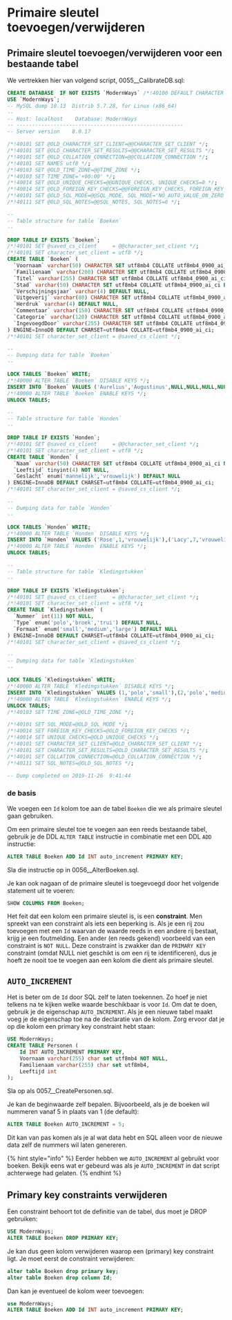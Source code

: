 # Primaire sleutel toevoegen/verwijderen

## Primaire sleutel toevoegen/verwijderen voor een bestaande tabel

We vertrekken hier van volgend script, 0055\_\_CalibrateDB.sql:

```sql
CREATE DATABASE  IF NOT EXISTS `ModernWays` /*!40100 DEFAULT CHARACTER SET utf8mb4 COLLATE utf8mb4_0900_ai_ci */ /*!80016 DEFAULT ENCRYPTION='N' */;
USE `ModernWays`;
-- MySQL dump 10.13  Distrib 5.7.28, for Linux (x86_64)
--
-- Host: localhost    Database: ModernWays
-- ------------------------------------------------------
-- Server version    8.0.17

/*!40101 SET @OLD_CHARACTER_SET_CLIENT=@@CHARACTER_SET_CLIENT */;
/*!40101 SET @OLD_CHARACTER_SET_RESULTS=@@CHARACTER_SET_RESULTS */;
/*!40101 SET @OLD_COLLATION_CONNECTION=@@COLLATION_CONNECTION */;
/*!40101 SET NAMES utf8 */;
/*!40103 SET @OLD_TIME_ZONE=@@TIME_ZONE */;
/*!40103 SET TIME_ZONE='+00:00' */;
/*!40014 SET @OLD_UNIQUE_CHECKS=@@UNIQUE_CHECKS, UNIQUE_CHECKS=0 */;
/*!40014 SET @OLD_FOREIGN_KEY_CHECKS=@@FOREIGN_KEY_CHECKS, FOREIGN_KEY_CHECKS=0 */;
/*!40101 SET @OLD_SQL_MODE=@@SQL_MODE, SQL_MODE='NO_AUTO_VALUE_ON_ZERO' */;
/*!40111 SET @OLD_SQL_NOTES=@@SQL_NOTES, SQL_NOTES=0 */;

--
-- Table structure for table `Boeken`
--

DROP TABLE IF EXISTS `Boeken`;
/*!40101 SET @saved_cs_client     = @@character_set_client */;
/*!40101 SET character_set_client = utf8 */;
CREATE TABLE `Boeken` (
  `Voornaam` varchar(50) CHARACTER SET utf8mb4 COLLATE utf8mb4_0900_ai_ci DEFAULT NULL,
  `Familienaam` varchar(200) CHARACTER SET utf8mb4 COLLATE utf8mb4_0900_ai_ci NOT NULL,
  `Titel` varchar(255) CHARACTER SET utf8mb4 COLLATE utf8mb4_0900_ai_ci DEFAULT NULL,
  `Stad` varchar(50) CHARACTER SET utf8mb4 COLLATE utf8mb4_0900_ai_ci DEFAULT NULL,
  `Verschijningsjaar` varchar(4) DEFAULT NULL,
  `Uitgeverij` varchar(80) CHARACTER SET utf8mb4 COLLATE utf8mb4_0900_ai_ci DEFAULT NULL,
  `Herdruk` varchar(4) DEFAULT NULL,
  `Commentaar` varchar(150) CHARACTER SET utf8mb4 COLLATE utf8mb4_0900_ai_ci DEFAULT NULL,
  `Categorie` varchar(120) CHARACTER SET utf8mb4 COLLATE utf8mb4_0900_ai_ci NOT NULL,
  `IngevoegdDoor` varchar(255) CHARACTER SET utf8mb4 COLLATE utf8mb4_0900_ai_ci DEFAULT NULL
) ENGINE=InnoDB DEFAULT CHARSET=utf8mb4 COLLATE=utf8mb4_0900_ai_ci;
/*!40101 SET character_set_client = @saved_cs_client */;

--
-- Dumping data for table `Boeken`
--

LOCK TABLES `Boeken` WRITE;
/*!40000 ALTER TABLE `Boeken` DISABLE KEYS */;
INSERT INTO `Boeken` VALUES ('Aurelius','Augustinus',NULL,NULL,NULL,NULL,NULL,NULL,'Metafysica',NULL),('Diderik','Batens','Logicaboek','','1999','','','','Metafysica',''),('Stephen','Hawking','The Nature of Space and Time',NULL,NULL,NULL,NULL,NULL,'Wiskunde',NULL),('Stephen','Hawking','Antwoorden op de grote vragen',NULL,NULL,NULL,NULL,NULL,'Filosofie',NULL),('William','Dunham','Journey through Genius: The Great Theorems of Mathematics',NULL,NULL,NULL,NULL,NULL,'Wiskunde',NULL),('William','Dunham','Euler: The Master of Us All',NULL,NULL,NULL,NULL,NULL,'Geschiedenis',NULL),('Evert Willem','Beth','Mathematical Thought',NULL,NULL,NULL,NULL,NULL,'Filosofie',NULL),('Jef','B','Het Boek',NULL,NULL,NULL,NULL,NULL,'Filosofie',NULL),('Mathijs','Degrote','Leren werken met SQL',NULL,NULL,NULL,NULL,NULL,'Informatica',NULL);
/*!40000 ALTER TABLE `Boeken` ENABLE KEYS */;
UNLOCK TABLES;

--
-- Table structure for table `Honden`
--

DROP TABLE IF EXISTS `Honden`;
/*!40101 SET @saved_cs_client     = @@character_set_client */;
/*!40101 SET character_set_client = utf8 */;
CREATE TABLE `Honden` (
  `Naam` varchar(50) CHARACTER SET utf8mb4 COLLATE utf8mb4_0900_ai_ci NOT NULL,
  `Leeftijd` tinyint(4) NOT NULL,
  `Geslacht` enum('mannelijk','vrouwelijk') DEFAULT NULL
) ENGINE=InnoDB DEFAULT CHARSET=utf8mb4 COLLATE=utf8mb4_0900_ai_ci;
/*!40101 SET character_set_client = @saved_cs_client */;

--
-- Dumping data for table `Honden`
--

LOCK TABLES `Honden` WRITE;
/*!40000 ALTER TABLE `Honden` DISABLE KEYS */;
INSERT INTO `Honden` VALUES ('Rose',1,'vrouwelijk'),('Lacy',7,'vrouwelijk'),('Phoebe',4,'vrouwelijk'),('Camilla',14,'vrouwelijk'),('Betsy',7,'vrouwelijk'),('Lena',8,'vrouwelijk'),('Ella',8,'vrouwelijk'),('Samantha',15,'vrouwelijk'),('Sophia',7,'vrouwelijk'),('Abby',4,'vrouwelijk'),('Lily',10,'vrouwelijk'),('Biscuit',11,'vrouwelijk'),('Nori',8,'vrouwelijk'),('Sam',5,'vrouwelijk'),('Mika',9,'vrouwelijk'),('Baby',10,'vrouwelijk'),('Blondie',14,'vrouwelijk'),('Leia',10,'vrouwelijk'),('Mackenzie',10,'vrouwelijk'),('Trixie',11,'vrouwelijk'),('Hannah',9,'vrouwelijk'),('Kallie',5,'vrouwelijk'),('Maya',14,'vrouwelijk'),('Inez',15,'vrouwelijk'),('Gemma',8,'vrouwelijk'),('Priscilla',9,'vrouwelijk'),('Zoe',8,'vrouwelijk'),('Camilla',1,'vrouwelijk'),('Fiona',9,'vrouwelijk'),('Marley',11,'vrouwelijk'),('Betsy',12,'vrouwelijk'),('Bailey',8,'vrouwelijk'),('Gia',5,'vrouwelijk'),('Peanut',4,'vrouwelijk'),('Fern',4,'vrouwelijk'),('Tootsie',13,'vrouwelijk'),('Summer',11,'vrouwelijk'),('Gidget',3,'vrouwelijk'),('Brandy',1,'vrouwelijk'),('Peaches',1,'vrouwelijk'),('Sophie',11,'vrouwelijk'),('Cookie',14,'vrouwelijk'),('Ivy',1,'vrouwelijk'),('Mackenzie',10,'vrouwelijk'),('Sammie',9,'vrouwelijk'),('Sandy',8,'vrouwelijk'),('Callie',12,'vrouwelijk'),('Samantha',10,'vrouwelijk'),('Lola',2,'vrouwelijk'),('Angel',14,'vrouwelijk'),('Edie',12,'vrouwelijk'),('Diamond',5,'vrouwelijk'),('Bonnie',1,'vrouwelijk'),('Cinnamon',8,'vrouwelijk'),('Ella',12,'vrouwelijk'),('Brooklyn',14,'vrouwelijk'),('Miley',7,'vrouwelijk'),('Pebbles',5,'vrouwelijk'),('Hazel',3,'vrouwelijk'),('Peaches',7,'vrouwelijk'),('Bean',6,'vrouwelijk'),('Bianca',10,'vrouwelijk'),('Brandy',9,'vrouwelijk'),('Cleo',8,'vrouwelijk'),('Sam',9,'vrouwelijk'),('Precious',2,'vrouwelijk'),('Star',13,'vrouwelijk'),('Tessa',15,'vrouwelijk'),('Callie',6,'vrouwelijk'),('Daisy',15,'vrouwelijk'),('Darlene',9,'vrouwelijk'),('Madison',5,'vrouwelijk'),('Biscuit',4,'vrouwelijk'),('Lacy',8,'vrouwelijk'),('Destiny',4,'vrouwelijk'),('Olivia',6,'vrouwelijk'),('Allie',15,'vrouwelijk'),('Khloe',13,'vrouwelijk'),('Dolly',14,'vrouwelijk'),('Bonnie',6,'vrouwelijk'),('Blossom',7,'vrouwelijk'),('Jenna',14,'vrouwelijk'),('Violet',12,'vrouwelijk'),('Bean',13,'vrouwelijk'),('Anna',12,'vrouwelijk'),('Betty',12,'vrouwelijk'),('Destiny',3,'vrouwelijk'),('Nina',3,'vrouwelijk'),('Tilly',14,'vrouwelijk'),('Dana',10,'vrouwelijk'),('Ruby',14,'vrouwelijk'),('Fiona',3,'vrouwelijk'),('Brutus',8,'mannelijk'),('Nero',5,'mannelijk'),('Otto',13,'mannelijk'),('Rascal',9,'mannelijk'),('Kane',1,'mannelijk'),('Odie',9,'mannelijk'),('Ralph',9,'mannelijk'),('Tank',14,'mannelijk'),('Taz',2,'mannelijk'),('Kobe',5,'mannelijk'),('Dodge',4,'mannelijk'),('Aries',11,'mannelijk'),('Ned',11,'mannelijk'),('Alex',9,'mannelijk'),('Bo',10,'mannelijk'),('Eli',5,'mannelijk'),('Porter',2,'mannelijk'),('Duke',6,'mannelijk'),('Carter',13,'mannelijk'),('Casper',14,'mannelijk'),('Brutus',2,'mannelijk'),('Buddy',12,'mannelijk'),('Barkley',9,'mannelijk'),('Theo',5,'mannelijk'),('Maverick',12,'mannelijk'),('Buddy',9,'mannelijk'),('Taz',5,'mannelijk'),('Harvey',11,'mannelijk'),('Scout',5,'mannelijk'),('Rudy',13,'mannelijk'),('Trapper',15,'mannelijk'),('Buster',10,'mannelijk'),('Rocco',4,'mannelijk'),('Vinnie',1,'mannelijk'),('Murphy',13,'mannelijk'),('George',9,'mannelijk'),('Milo',11,'mannelijk'),('Kobe',2,'mannelijk'),('AJ',3,'mannelijk'),('Cash',11,'mannelijk'),('Eli',6,'mannelijk'),('Dane',9,'mannelijk'),('Theo',13,'mannelijk'),('Cash',7,'mannelijk'),('Nelson',3,'mannelijk'),('Luke',10,'mannelijk'),('Harvey',4,'mannelijk'),('Riley',6,'mannelijk'),('Tyson',9,'mannelijk'),('Gage',5,'mannelijk'),('Iggy',2,'mannelijk'),('Marley',7,'mannelijk'),('Fritz',15,'mannelijk'),('Bailey',14,'mannelijk'),('Porter',3,'mannelijk'),('King',10,'mannelijk'),('Snoopy',10,'mannelijk'),('Lewis',15,'mannelijk'),('Levi',1,'mannelijk'),('Leo',10,'mannelijk'),('Vince',2,'mannelijk'),('Trapper',13,'mannelijk'),('Kobe',11,'mannelijk'),('Simba',11,'mannelijk'),('Zeus',3,'mannelijk'),('Flash',15,'mannelijk'),('Watson',6,'mannelijk'),('Benji',3,'mannelijk'),('Frankie',15,'mannelijk'),('Dane',3,'mannelijk'),('Finn',1,'mannelijk'),('Coco',8,'mannelijk'),('Bailey',11,'mannelijk'),('Storm',11,'mannelijk'),('Griffin',2,'mannelijk'),('Zeus',13,'mannelijk'),('Boomer',15,'mannelijk');
/*!40000 ALTER TABLE `Honden` ENABLE KEYS */;
UNLOCK TABLES;

--
-- Table structure for table `Kledingstukken`
--

DROP TABLE IF EXISTS `Kledingstukken`;
/*!40101 SET @saved_cs_client     = @@character_set_client */;
/*!40101 SET character_set_client = utf8 */;
CREATE TABLE `Kledingstukken` (
  `Nummer` int(11) NOT NULL,
  `Type` enum('polo','broek','trui') DEFAULT NULL,
  `Formaat` enum('small','medium','large') DEFAULT NULL
) ENGINE=InnoDB DEFAULT CHARSET=utf8mb4 COLLATE=utf8mb4_0900_ai_ci;
/*!40101 SET character_set_client = @saved_cs_client */;

--
-- Dumping data for table `Kledingstukken`
--

LOCK TABLES `Kledingstukken` WRITE;
/*!40000 ALTER TABLE `Kledingstukken` DISABLE KEYS */;
INSERT INTO `Kledingstukken` VALUES (1,'polo','small'),(2,'polo','medium'),(3,'polo','large'),(4,'broek','small'),(5,'broek','medium'),(6,'broek','large'),(7,'trui','small'),(8,'trui','medium'),(9,'trui','large');
/*!40000 ALTER TABLE `Kledingstukken` ENABLE KEYS */;
UNLOCK TABLES;
/*!40103 SET TIME_ZONE=@OLD_TIME_ZONE */;

/*!40101 SET SQL_MODE=@OLD_SQL_MODE */;
/*!40014 SET FOREIGN_KEY_CHECKS=@OLD_FOREIGN_KEY_CHECKS */;
/*!40014 SET UNIQUE_CHECKS=@OLD_UNIQUE_CHECKS */;
/*!40101 SET CHARACTER_SET_CLIENT=@OLD_CHARACTER_SET_CLIENT */;
/*!40101 SET CHARACTER_SET_RESULTS=@OLD_CHARACTER_SET_RESULTS */;
/*!40101 SET COLLATION_CONNECTION=@OLD_COLLATION_CONNECTION */;
/*!40111 SET SQL_NOTES=@OLD_SQL_NOTES */;

-- Dump completed on 2019-11-26  9:41:44
```

### de basis

We voegen een `Id` kolom toe aan de tabel `Boeken` die we als primaire sleutel gaan gebruiken.

Om een primaire sleutel toe te voegen aan een reeds bestaande tabel, gebruik je de DDL `ALTER TABLE` instructie in combinatie met een DDL `ADD` instructie:

```sql
ALTER TABLE Boeken ADD Id INT auto_increment PRIMARY KEY;
```

Sla die instructie op in 0056\_\_AlterBoeken.sql.

Je kan ook nagaan of de primaire sleutel is toegevoegd door het volgende statement uit te voeren:

```sql
SHOW COLUMNS FROM Boeken;
```

Het feit dat een kolom een primaire sleutel is, is een **constraint**. Men spreekt van een constraint als iets een beperking is. Als je een rij zou toevoegen met een `Id` waarvan de waarde reeds in een andere rij bestaat, krijg je een foutmelding. Een ander \(en reeds gekend\) voorbeeld van een constraint is `NOT NULL`. Deze constraint is zwakker dan de `PRIMARY KEY` constraint \(omdat NULL niet geschikt is om een rij te identificeren\), dus je hoeft ze nooit toe te voegen aan een kolom die dient als primaire sleutel.

## `AUTO_INCREMENT`

Het is beter om de `Id` door SQL zelf te laten toekennen. Zo hoef je niet telkens na te kijken welke waarde beschikbaar is voor `Id`. Om dat te doen, gebruik je de eigenschap `AUTO_INCREMENT`. Als je een nieuwe tabel maakt voeg je de eigenschap toe na de declaratie van de kolom. Zorg ervoor dat je op die kolom een primary key constraint hebt staan:

```sql
USE ModernWays;
CREATE TABLE Personen (
    Id INT AUTO_INCREMENT PRIMARY KEY,
    Voornaam varchar(255) char set utf8mb4 NOT NULL,
    Familienaam varchar(255) char set utf8mb4,
    Leeftijd int
);
```

Sla op als 0057\_\_CreatePersonen.sql.

Je kan de beginwaarde zelf bepalen. Bijvoorbeeld, als je de boeken wil nummeren vanaf 5 in plaats van 1 \(de default\):

```sql
ALTER TABLE Boeken AUTO_INCREMENT = 5;
```

Dit kan van pas komen als je al wat data hebt en SQL alleen voor de nieuwe data zelf de nummers wil laten genereren.

{% hint style="info" %}
Eerder hebben we `AUTO_INCREMENT` al gebruikt voor boeken. Bekijk eens wat er gebeurd was als je `AUTO_INCREMENT` in dat script achterwege had gelaten.
{% endhint %}

## Primary key constraints verwijderen

Een constraint behoort tot de definitie van de tabel, dus moet je DROP gebruiken:

```sql
USE ModernWays;
ALTER TABLE Boeken DROP PRIMARY KEY;
```

Je kan dus geen kolom verwijderen waarop een \(primary\) key constraint ligt. Je moet eerst de constraint verwijderen:

```sql
alter table Boeken drop primary key;
alter table Boeken drop column Id;
```

Dan kan je eventueel de kolom weer toevoegen:

```sql
use ModernWays;
ALTER TABLE Boeken ADD Id INT auto_increment PRIMARY KEY;
```

